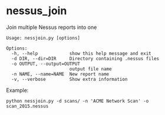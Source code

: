 # nessus_join
Join multiple Nessus reports into one

```
Usage: nessjoin.py [options]

Options:
  -h, --help            show this help message and exit
  -d DIR, --dir=DIR     Directory containing .nessus files
  -o OUTPUT, --output=OUTPUT
                        output file name
  -n NAME, --name=NAME  New report name
  -v, --verbose         Show extra information
```

Example:

```
python nessjoin.py -d scans/ -n 'ACME Network Scan' -o scan_2015.nessus
```
